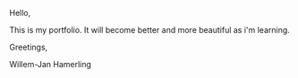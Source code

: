 Hello,

This is my portfolio.
It will become better and more beautiful as i'm learning.

Greetings,

Willem-Jan Hamerling

